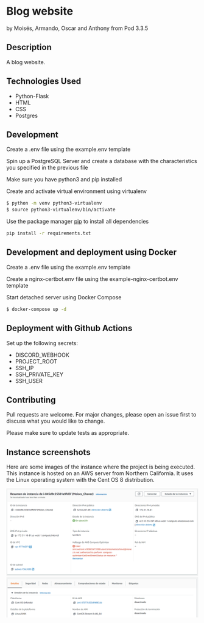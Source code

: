 # Blog website

by Moisés, Armando, Oscar and Anthony from Pod 3.3.5

## Description

A blog website.

## Technologies Used

- Python-Flask
- HTML
- CSS
- Postgres

## Development

Create a .env file using the example.env template

Spin up a PostgreSQL Server and create a database with the characteristics you specified in the previous file

Make sure you have python3 and pip installed

Create and activate virtual environment using virtualenv

```bash
$ python -m venv python3-virtualenv
$ source python3-virtualenv/bin/activate
```

Use the package manager [pip](https://pip.pypa.io/en/stable/) to install all dependencies

```bash
pip install -r requirements.txt
```

## Development and deployment using Docker

Create a .env file using the example.env template

Create a nginx-certbot.env file using the example-nginx-certbot.env template

Start detached server using Docker Compose

```bash
$ docker-compose up -d
```

## Deployment with Github Actions

Set up the following secrets:

- DISCORD_WEBHOOK
- PROJECT_ROOT
- SSH_IP
- SSH_PRIVATE_KEY
- SSH_USER

## Contributing

Pull requests are welcome. For major changes, please open an issue first to discuss what you would like to change.

Please make sure to update tests as appropriate.

## Instance screenshots

Here are some images of the instance where the project is being executed. This instance is hosted on an AWS server from Northern California.
It uses the Linux operating system with the Cent OS 8 distribution.

![Imagen 1 de la instancia](https://github.com/NoMolestar/Project-3Weeks-Team2/blob/main/app/static/img/Instancia1.PNG?raw=true)
![Imagen 1 de la instancia](https://github.com/NoMolestar/Project-3Weeks-Team2/blob/main/app/static/img/Instancia2.PNG?raw=true)
